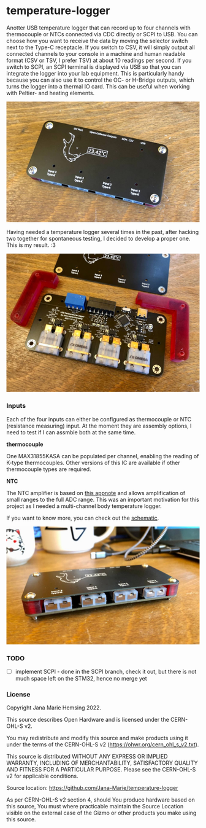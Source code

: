 # temperature-logger

Anotter USB temperature logger that can record up to four channels with thermocouple or NTCs connected via CDC directly or SCPI to USB. You can choose how you want to receive the data by moving the selector switch next to the Type-C receptacle. If you switch to CSV, it will simply output all connected channels to your console in a machine and human readable format (CSV or TSV, I prefer TSV) at about 10 readings per second. If you switch to SCPI, an SCPI terminal is displayed via USB so that you can integrate the logger into your lab equipment. This is particularly handy because you can also use it to control the OC- or H-Bridge outputs, which turns the logger into a thermal IO card. This can be useful when working with Peltier- and heating elements.

![front](images/front.jpg)

Having needed a temperature logger several times in the past, after hacking two together for spontaneous testing, I decided to develop a proper one. This is my result. :3

![open](images/open.jpg)

### Inputs

Each of the four inputs can either be configured as thermocouple or NTC (resistance measuring) input. At the moment they are assembly options, I need to test if I can assmble both at the same time.

**thermocouple**

One MAX31855KASA can be populated per channel, enabling the reading of K-type thermocouples. Other versions of this IC are available if other thermocouple types are required.

**NTC**

The NTC amplifier is based on [this appnote](https://www.ti.com/lit/an/sboa323a/sboa323a.pdf) and allows amplification of small ranges to the full ADC range. This was an important motivation for this project as I needed a multi-channel body temperature logger.

If you want to know more, you can check out the [schematic](https://github.com/Jana-Marie/temperature-logger/blob/main/temperature-logger.pdf).

![inputs](images/inputs.jpg)

### TODO

 - [ ] implement SCPI - done in the SCPI branch, check it out, but there is not much space left on the STM32, hence no merge yet

### License

Copyright Jana Marie Hemsing 2022.

This source describes Open Hardware and is licensed under the CERN-OHL-S v2.

You may redistribute and modify this source and make products using it under
the terms of the CERN-OHL-S v2 (https://ohwr.org/cern_ohl_s_v2.txt).

This source is distributed WITHOUT ANY EXPRESS OR IMPLIED WARRANTY,
INCLUDING OF MERCHANTABILITY, SATISFACTORY QUALITY AND FITNESS FOR A
PARTICULAR PURPOSE. Please see the CERN-OHL-S v2 for applicable conditions.

Source location: https://github.com/Jana-Marie/temperature-logger

As per CERN-OHL-S v2 section 4, should You produce hardware based on this
source, You must where practicable maintain the Source Location visible
on the external case of the Gizmo or other products you make using this
source.
